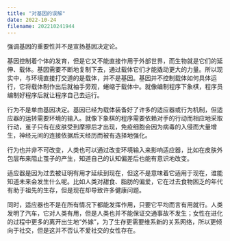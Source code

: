 ```yaml
---
title: "对基因的误解"
date: 2022-10-24
filename: 202210241944
---
```


强调基因的重要性并不是宣扬基因决定论。

基因控制着个体的发育，但是它又不能直接作用于外部世界，而生物就是它们的延伸、载体。基因需要不断地复制下去，通过载体它们才能撬动更大的力量。所以现实中，与环境直接打交道的是载体，并不是基因。基因并不控制载体如何具体运行，它将载体制作出后就袖手旁观，蜷缩于载体中。就像编制程序下象棋，程序员编制好程序后就让程序自己去运行。

行为不是单由基因决定。基因已经为载体装备好了许多的适应器或行为机制，但适应器的运转需要环境的输入。就像下象棋的程序需要依赖对手的行动而相应地采取行动，茧子只有在皮肤受到摩擦后才出现，免疫细胞会因为病毒的入侵而大量增生，神经元间的连接依据后天经历而被有选择地强化。

行为也并非不可改变，人类也可以通过改变环境输入来影响适应器，比如在皮肤外包层布来阻止茧子的产生，知道自己的认知偏差后也能有意识地改变。

适应器是因为过去被证明有用才延续到现在，但这不是意味着它适用于现在，谁能知道未来会发生什么呢。比如人类对甜食、脂肪的偏爱，它在过去食物困乏的年代有助于祖先的生存，但是现在却导致许多健康问题。

同时，适应器也不是在所有情况下都能发挥作用，只要它平均而言有用就行。人类发明了汽车，它对人类有用，但是人类也并不能保证交通事故不发生；女性在进化的过程中更多的离开出生地“外嫁”，为了生存更需要维系新的关系网络，所以更倾向于社交，但是这并不否认不爱社交的女性存在。